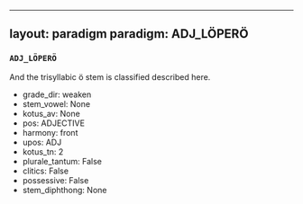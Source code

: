 
---
layout: paradigm
paradigm: ADJ_LÖPERÖ
---
### ` ADJ_LÖPERÖ `

And the trisyllabic ö stem is classified described here.
* grade_dir: weaken
* stem_vowel: None
* kotus_av: None
* pos: ADJECTIVE
* harmony: front
* upos: ADJ
* kotus_tn: 2
* plurale_tantum: False
* clitics: False
* possessive: False
* stem_diphthong: None
